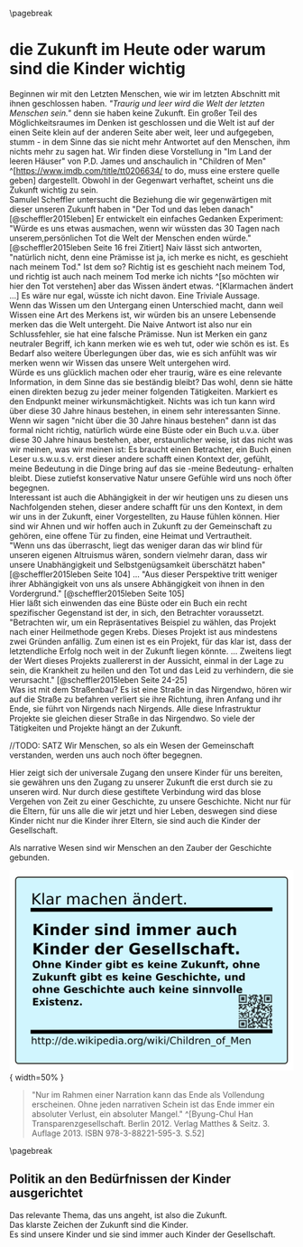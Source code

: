 \pagebreak
# die Zukunft im Heute oder warum sind die Kinder wichtig

Beginnen wir mit den Letzten Menschen, wie wir im letzten Abschnitt mit ihnen geschlossen haben. _"Traurig und leer wird die Welt der letzten Menschen sein."_ denn sie haben keine Zukunft. Ein großer Teil des Möglichkeitsraumes im Denken ist geschlossen und die Welt ist auf der einen Seite klein auf der anderen Seite aber weit, leer und aufgegeben, stumm - in dem Sinne das sie nicht mehr Antwortet auf den Menschen, ihm nichts mehr zu sagen hat. Wir finden diese Vorstellung in "Im Land der leeren Häuser" von P.D. James und anschaulich in "Children of Men" ^[https://www.imdb.com/title/tt0206634/ to do, muss eine erstere quelle geben] dargestellt. Obwohl in der Gegenwart verhaftet, scheint uns die Zukunft wichtig zu sein.  
Samulel Scheffler untersucht die Beziehung die wir gegenwärtigen mit dieser unseren Zukunft haben in "Der Tod und das leben danach" [@scheffler2015leben]
Er entwickelt ein einfaches Gedanken Experiment: "Würde es uns etwas ausmachen, wenn wir wüssten das 30 Tagen nach unserem,persönlichen Tot die Welt der Menschen enden würde." [@scheffler2015leben Seite 16 frei Zitiert] Naiv lässt sich antworten, "natürlich nicht, denn eine Prämisse ist ja, ich merke es nicht, es geschieht nach meinem Tod." Ist dem so? Richtig ist es geschieht nach meinem Tod, und richtig ist auch nach meinem Tod merke ich nichts ^[so möchten wir hier den Tot verstehen] aber das Wissen ändert etwas. ^[Klarmachen ändert ...] Es wäre nur egal, wüsste ich nicht davon. Eine Triviale Aussage.  
Wenn das Wissen um den Untergang einen Unterschied macht, dann weil Wissen eine Art des Merkens ist, wir würden bis an unsere Lebensende merken das die Welt untergeht. Die Naive Antwort ist also nur ein Schlussfehler, sie hat eine falsche Prämisse. 
Nun ist Merken ein ganz neutraler Begriff, ich kann merken wie es weh tut, oder wie schön es ist. Es Bedarf also weitere Überlegungen über das, wie es sich anfühlt was wir merken wenn wir Wissen das unsere Welt untergehen wird.  
Würde es uns glücklich machen oder eher traurig, wäre es eine relevante Information, in dem Sinne das sie beständig bleibt? Das wohl, denn sie hätte einen direkten bezug zu jeder meiner folgenden Tätigkeiten. Markiert es den Endpunkt meiner wirkunsmächtigkeit. Nichts was ich tun kann wird über diese 30 Jahre hinaus bestehen, in einem sehr interessanten Sinne. Wenn wir sagen "nicht über die 30 Jahre hinaus bestehen" dann ist das formal nicht richtig, natürlich würde eine Büste oder ein Buch u.v.a. über diese 30 Jahre hinaus bestehen, aber, erstaunlicher weise, ist das nicht was wir meinen, was wir meinen ist: Es braucht einen Betrachter, ein Buch einen Leser u.s.w.u.s.v. erst dieser andere schafft einen Kontext der, gefühlt, meine Bedeutung in die Dinge bring auf das sie -meine Bedeutung- erhalten bleibt. Diese zutiefst konservative Natur unsere Gefühle wird uns noch öfter begegnen.  
Interessant ist auch die Abhängigkeit in der wir heutigen uns zu diesen uns Nachfolgenden stehen, dieser andere schafft für uns den Kontext, in dem wir uns in der Zukunft, einer Vorgestellten, zu Hause fühlen können. Hier sind wir Ahnen und wir hoffen auch in Zukunft zu der Gemeinschaft zu gehören, eine offene Tür zu finden, eine Heimat und Vertrautheit.  
"Wenn uns das überrascht, liegt das weniger daran das wir blind für unseren eigenen Altruismus wären, sondern vielmehr daran, dass wir unsere Unabhängigkeit und Selbstgenügsamkeit überschätzt haben" [@scheffler2015leben Seite 104] ... "Aus dieser Perspektive tritt weniger ihrer Abhängigkeit von uns als unsere Abhängigkeit von ihnen in den Vordergrund." [@scheffler2015leben Seite 105]  
Hier läßt sich einwenden das eine Büste oder ein Buch ein recht spezifischer Gegenstand ist der, in sich, den Betrachter voraussetzt. "Betrachten wir, um ein Repräsentatives Beispiel zu wählen, das Projekt nach einer Heilmethode gegen Krebs. Dieses Projekt ist aus mindestens zwei Gründen anfällig. Zum einen ist es ein Projekt, für das klar ist, dass der letztendliche Erfolg noch weit in der Zukunft liegen könnte. ... Zweitens liegt der Wert dieses Projekts zuallererst in der Aussicht, einmal in der Lage zu sein, die Krankheit zu heilen und den Tot und das Leid zu verhindern, die sie verursacht." [@scheffler2015leben Seite 24-25]  
Was ist mit dem Straßenbau? Es ist eine Straße in das Nirgendwo, hören wir auf die Straße zu befahren verliert sie ihre Richtung, ihren Anfang und ihr Ende, sie führt von Nirgends nach Nirgends. Alle diese Infrastruktur Projekte sie gleichen dieser Straße in das Nirgendwo. So viele der Tätigkeiten und Projekte hängt an der Zukunft.

//TODO: SATZ
Wir Menschen, so als ein Wesen der Gemeinschaft verstanden, werden uns auch noch öfter begegnen. 

Hier zeigt sich der universale Zugang den unsere Kinder für uns bereiten, sie gewähren uns den Zugang zu unserer Zukunft die erst durch sie zu unseren wird. Nur durch diese gestiftete Verbindung wird das blose Vergehen von Zeit zu einer Geschichte, zu unsere Geschichte. Nicht nur für die Eltern, für uns alle die wir jetzt und hier Leben, deswegen sind diese Kinder nicht nur die Kinder ihrer Eltern, sie sind auch die Kinder der Gesellschaft. 

Als narrative Wesen sind wir Menschen an den Zauber der Geschichte gebunden.

![Klarmachen ändert, Kinder sind Kinder der Gesellschaft](resources/klarmachen/klamachen-Kinder.jpg){ width=50% }

> "Nur im Rahmen einer Narration kann das Ende als Vollendung erscheinen. Ohne jeden narrativen Schein ist das
Ende immer ein absoluter Verlust, ein absoluter Mangel."
^[Byung-Chul Han  Transparenzgesellschaft. Berlin 2012. Verlag Matthes & Seitz. 3.
Auflage 2013. ISBN 978-3-88221-595-3. S.52]


\pagebreak
## Politik an den Bedürfnissen der Kinder ausgerichtet

Das relevante Thema, das uns angeht, ist also die Zukunft.  
Das klarste Zeichen der Zukunft sind die Kinder.  
Es sind unsere Kinder und sie sind immer auch Kinder der Gesellschaft.







